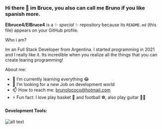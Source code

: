 ### Hi there 👋 im Bruce, you also can call me Bruno if you like spanish more.


**Elbruce4/ElBruce4** is a ✨ _special_ ✨ repository because its `README.md` (this file) appears on your GitHub profile.

Who i am?

Im an Full Stack Developer from Argentina. I started programming in 2021 and I really like it. Its incredible when you realize all the things that you can create learing programming! 

About me:

- 🌱 I’m currently learning everything 😂
- 🤔 I’m looking for a new Job on development world
- 📫 How to reach me: brunolococo@hotmail.com
- ⚡ Fun fact: I love play basket 🏀 and football ⚽, also play guitar 🎸🤘

#### Development Tools:

![alt text](https://img1.freepng.es/20180720/bv/kisspng-javascript-logo-html-clip-art-javascript-logo-5b5188b13c2314.0304322315320700652463.jpg)
